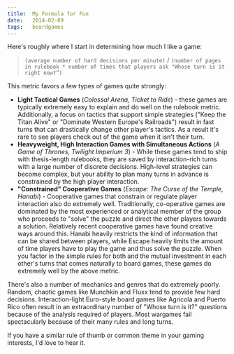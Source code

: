 ```yaml
---
title:  My Formula for Fun
date:   2014-02-09
tags:   boardgames
---
```


Here's roughly where I start in determining how much I like a game:

> `(average number of hard decisions per minute)` /
`(number of pages in rulebook * number of times that players ask "Whose turn is it right now?”)`

This metric favors a few types of games quite strongly:

* __Light Tactical Games__ (_Colossal Arena, Ticket to Ride_) - these games are typically extremely easy to explain and do well on the rulebook metric. Additionally, a focus on tactics that support simple strategies ("Keep the Titan Alive" or "Dominate Western Europe's Railroads") result in fast turns that can drastically change other player's tactics. As a result it's rare to see players check out of the game when it isn't their turn.
* __Heavyweight, High Interaction Games with Simultaneous Actions__ (_A Game of Thrones, Twilight Imperium 3_) - While these games tend to ship with thesis-length rulebooks, they are saved by interaction-rich turns with a large number of discrete decisions. High-level strategies can become complex, but your ability to plan many turns in advance is constrained by the high player interaction.
* __"Constrained" Cooperative Games__ (_Escape: The Curse of the Temple, Hanabi_) - Cooperative games that constrain or regulate player interaction also do extremely well. Traditionally, co-operative games are dominated by the most experienced or analytical member of the group who proceeds to "solve" the puzzle and direct the other players towards a solution. Relatively recent cooperative games have found creative ways around this. Hanabi heavily restricts the kind of information that can be shared between players, while Escape heavily limits the amount of time players have to play the game and thus solve the puzzle. When you factor in the simple rules for both and the mutual investment in each other's turns that comes naturally to board games, these games do extremely well by the above metric.

There's also a number of mechanics and genres that do extremely poorly. Random, chaotic games like Munchkin and Fluxx tend to provide few hard decisions. Interaction-light Euro-style board games like Agricola and Puerto Rico often result in an extraordinary number of "Whose turn is it?" questions because of the analysis required of players. Most wargames fail spectacularly because of their many rules and long turns.

If you have a similar rule of thumb or common theme in your gaming interests, I'd love to hear it.